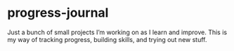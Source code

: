 # progress-journal
Just a bunch of small projects I’m working on as I learn and improve. This is my way of tracking progress, building skills, and trying out new stuff.
